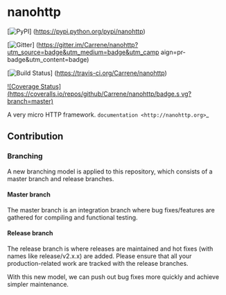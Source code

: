 nanohttp
========

 
[![PyPI](http://img.shields.io/pypi/v/nanohttp.svg)]
(https://pypi.python.org/pypi/nanohttp)

[![Gitter](https://badges.gitter.im/Carrene/nanohttp.svg)]
(https://gitter.im/Carrene/nanohttp?utm_source=badge&utm_medium=badge&utm_camp
aign=pr-badge&utm_content=badge)

[![Build Status](https://travis-ci.org/Carrene/nanohttp.svg?branch=master)]
(https://travis-ci.org/Carrene/nanohttp)

[![Coverage Status](https://coveralls.io/repos/github/Carrene/nanohttp/badge.s
vg?branch=master)](https://coveralls.io/github/Carrene/nanohttp?branch=master)


A very micro HTTP framework. `documentation <http://nanohttp.org>`_

## Contribution


### Branching

A new branching model is applied to this repository, which consists of a 
master branch and release branches.

#### Master branch

The master branch is an integration branch where bug fixes/features are 
gathered for compiling and functional testing.

#### Release branch

The release branch is where releases are maintained and hot fixes 
(with names like release/v2.x.x) are added. Please ensure that all your 
production-related work are tracked with the release branches.

With this new model, we can push out bug fixes more quickly and achieve 
simpler maintenance.


